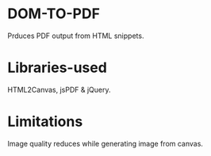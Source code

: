 # DOM-TO-PDF
Prduces PDF output from HTML snippets.

# Libraries-used
HTML2Canvas, jsPDF & jQuery.

# Limitations
Image quality reduces while generating image from canvas.
